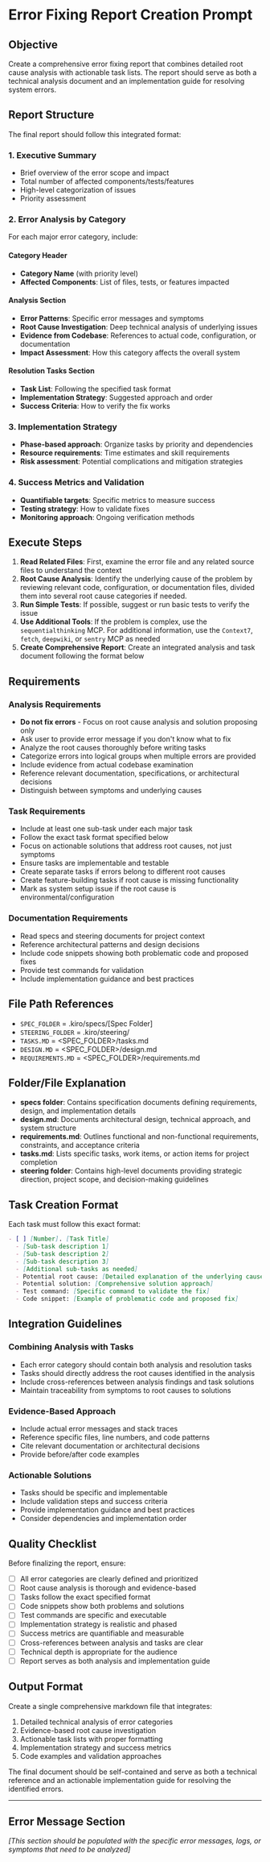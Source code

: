 # Error Fixing Report Creation Prompt

## Objective

Create a comprehensive error fixing report that combines detailed root cause analysis with actionable task lists. The report should serve as both a technical analysis document and an implementation guide for resolving system errors.

## Report Structure

The final report should follow this integrated format:

### 1. Executive Summary
- Brief overview of the error scope and impact
- Total number of affected components/tests/features
- High-level categorization of issues
- Priority assessment

### 2. Error Analysis by Category
For each major error category, include:

#### Category Header
- **Category Name** (with priority level)
- **Affected Components**: List of files, tests, or features impacted

#### Analysis Section
- **Error Patterns**: Specific error messages and symptoms
- **Root Cause Investigation**: Deep technical analysis of underlying issues
- **Evidence from Codebase**: References to actual code, configuration, or documentation
- **Impact Assessment**: How this category affects the overall system

#### Resolution Tasks Section
- **Task List**: Following the specified task format
- **Implementation Strategy**: Suggested approach and order
- **Success Criteria**: How to verify the fix works

### 3. Implementation Strategy
- **Phase-based approach**: Organize tasks by priority and dependencies
- **Resource requirements**: Time estimates and skill requirements
- **Risk assessment**: Potential complications and mitigation strategies

### 4. Success Metrics and Validation
- **Quantifiable targets**: Specific metrics to measure success
- **Testing strategy**: How to validate fixes
- **Monitoring approach**: Ongoing verification methods

## Execute Steps

1. **Read Related Files**: First, examine the error file and any related source files to understand the context
2. **Root Cause Analysis**: Identify the underlying cause of the problem by reviewing relevant code, configuration, or documentation files, divided them into several root cause categories if needed.
3. **Run Simple Tests**: If possible, suggest or run basic tests to verify the issue
4. **Use Additional Tools**: If the problem is complex, use the `sequentialthinking` MCP. For additional information, use the `Context7`, `fetch`, `deepwiki`, or `sentry` MCP as needed
5. **Create Comprehensive Report**: Create an integrated analysis and task document following the format below

## Requirements

### Analysis Requirements
- **Do not fix errors** - Focus on root cause analysis and solution proposing only
- Ask user to provide error message if you don't know what to fix
- Analyze the root causes thoroughly before writing tasks
- Categorize errors into logical groups when multiple errors are provided
- Include evidence from actual codebase examination
- Reference relevant documentation, specifications, or architectural decisions
- Distinguish between symptoms and underlying causes

### Task Requirements
- Include at least one sub-task under each major task
- Follow the exact task format specified below
- Focus on actionable solutions that address root causes, not just symptoms
- Ensure tasks are implementable and testable
- Create separate tasks if errors belong to different root causes
- Create feature-building tasks if root cause is missing functionality
- Mark as system setup issue if the root cause is environmental/configuration

### Documentation Requirements
- Read specs and steering documents for project context
- Reference architectural patterns and design decisions
- Include code snippets showing both problematic code and proposed fixes
- Provide test commands for validation
- Include implementation guidance and best practices

## File Path References

- `SPEC_FOLDER` = .kiro/specs/[Spec Folder]
- `STEERING_FOLDER` = .kiro/steering/
- `TASKS.MD` = <SPEC_FOLDER>/tasks.md
- `DESIGN.MD` = <SPEC_FOLDER>/design.md
- `REQUIREMENTS.MD` = <SPEC_FOLDER>/requirements.md

## Folder/File Explanation

- **specs folder**: Contains specification documents defining requirements, design, and implementation details
- **design.md**: Documents architectural design, technical approach, and system structure
- **requirements.md**: Outlines functional and non-functional requirements, constraints, and acceptance criteria
- **tasks.md**: Lists specific tasks, work items, or action items for project completion
- **steering folder**: Contains high-level documents providing strategic direction, project scope, and decision-making guidelines

## Task Creation Format

Each task must follow this exact format:

```markdown
- [ ] [Number]. [Task Title]
  - [Sub-task description 1]
  - [Sub-task description 2]
  - [Sub-task description 3]
  - [Additional sub-tasks as needed]
  - Potential root cause: [Detailed explanation of the underlying cause]
  - Potential solution: [Comprehensive solution approach]
  - Test command: [Specific command to validate the fix]
  - Code snippet: [Example of problematic code and proposed fix]
```

## Integration Guidelines

### Combining Analysis with Tasks
- Each error category should contain both analysis and resolution tasks
- Tasks should directly address the root causes identified in the analysis
- Include cross-references between analysis findings and task solutions
- Maintain traceability from symptoms to root causes to solutions

### Evidence-Based Approach
- Include actual error messages and stack traces
- Reference specific files, line numbers, and code patterns
- Cite relevant documentation or architectural decisions
- Provide before/after code examples

### Actionable Solutions
- Tasks should be specific and implementable
- Include validation steps and success criteria
- Provide implementation guidance and best practices
- Consider dependencies and implementation order

## Quality Checklist

Before finalizing the report, ensure:

- [ ] All error categories are clearly defined and prioritized
- [ ] Root cause analysis is thorough and evidence-based
- [ ] Tasks follow the exact specified format
- [ ] Code snippets show both problems and solutions
- [ ] Test commands are specific and executable
- [ ] Implementation strategy is realistic and phased
- [ ] Success metrics are quantifiable and measurable
- [ ] Cross-references between analysis and tasks are clear
- [ ] Technical depth is appropriate for the audience
- [ ] Report serves as both analysis and implementation guide

## Output Format

Create a single comprehensive markdown file that integrates:
1. Detailed technical analysis of error categories
2. Evidence-based root cause investigation
3. Actionable task lists with proper formatting
4. Implementation strategy and success metrics
5. Code examples and validation approaches

The final document should be self-contained and serve as both a technical reference and an actionable implementation guide for resolving the identified errors.

---

## Error Message Section

*[This section should be populated with the specific error messages, logs, or symptoms that need to be analyzed]*